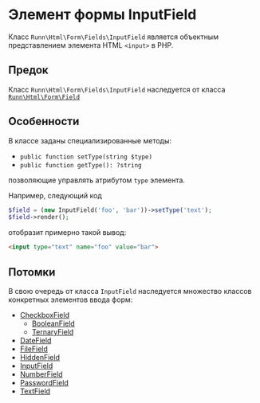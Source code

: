 Элемент формы InputField
========================

Класс `Runn\Html\Form\Fields\InputField` является объектным представлением элемента HTML `<input>` в PHP.

Предок
------

Класс `Runn\Html\Form\Fields\InputField` наследуется от класса [`Runn\Html\Form\Field`](../field.md)

Особенности
-----------

В классе заданы специализированные методы:
* `public function setType(string $type)` 
* `public function getType(): ?string`

позволяющие управлять атрибутом `type` элемента.

Например, следующий код

```php
$field = (new InputField('foo', 'bar'))->setType('text');
$field->render();
```
отобразит примерно такой вывод:
```html
<input type="text" name="foo" value="bar">
```

Потомки
-------

В свою очередь от класса `InputField` наследуется множество классов конкретных элементов ввода форм:

* [CheckboxField](./checkboxfield.md)
    * [BooleanField](./booleanfield.md)
    * [TernaryField](./ternaryfield.md)
* [DateField](./datefield.md)
* [FileField](./filefield.md)
* [HiddenField](./hiddenfield.md)
* [InputField](./inputfield.md)
* [NumberField](./numberfield.md)
* [PasswordField](./passwordfield.md)
* [TextField](./textfield.md)

